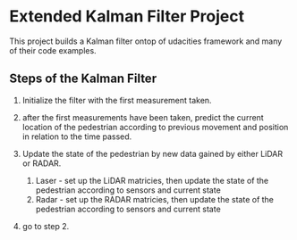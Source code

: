 # Extended Kalman Filter Project 

This project builds a Kalman filter ontop of udacities framework and many of their code examples.

## Steps of the Kalman Filter

1. Initialize the filter with the first measurement taken.
2. after the first measurements have been taken, predict the current location of the pedestrian 
according to previous movement and position in relation to the time passed.
3. Update the state of the pedestrian by new data gained by either LiDAR or RADAR.

    1. Laser - set up the LiDAR matricies, then update the state of the pedestrian 
    according to sensors and current state 
    2. Radar - set up the RADAR matricies, then update the state of the pedestrian 
    according to sensors and current state

4. go to step 2.
